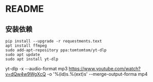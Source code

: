 # README
## 安装依赖
    pip install --upgrade -r requestments.text
    apt install ffmpeg
    sudo add-apt-repository ppa:tomtomtom/yt-dlp    
    sudo apt update                                 
    sudo apt install yt-dlp     
yt-dlp -x --audio-format mp3 https://www.youtube.com/watch?v=dQw4w9WgXcQ  -o '%(id)s.%(ext)s'
--merge-output-forma mp4
